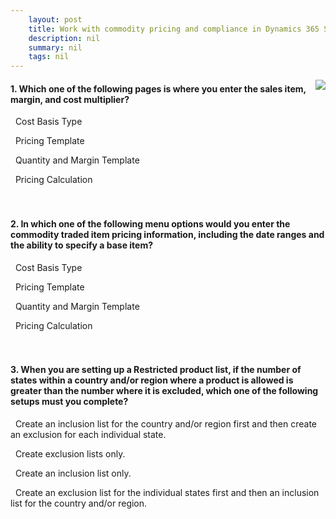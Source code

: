 ```yaml
---
    layout: post
    title: Work with commodity pricing and compliance in Dynamics 365 Supply Chain Management  
    description: nil
    summary: nil
    tags: nil
---
```



 <a target="_blank" href="https://docs.microsoft.com/en-us/learn/modules/work-commodity-pricing-compliance-dyn365-supply-chain-mgmt/7-quiz/"><i class="fas fa-external-link-alt"></i> </a>
 <img align="right" src="https://docs.microsoft.com/en-us/learn/achievements/work-with-commodity-pricing-compliance-in-dyn365-for-finance-ops.svg">
####  1. Which one of the following pages is where you enter the sales item, margin, and cost multiplier?


<i class='far fa-square'></i> &nbsp;&nbsp;Cost Basis Type

<i class='far fa-square'></i> &nbsp;&nbsp;Pricing Template

<i class='fas fa-check-square' style='color: Dodgerblue;'></i> &nbsp;&nbsp;Quantity and Margin Template

<i class='far fa-square'></i> &nbsp;&nbsp;Pricing Calculation
<br />
<br />
<br />

####  2. In which one of the following menu options would you enter the commodity traded item pricing information, including the date ranges and the ability to specify a base item?


<i class='far fa-square'></i> &nbsp;&nbsp;Cost Basis Type

<i class='far fa-square'></i> &nbsp;&nbsp;Pricing Template

<i class='far fa-square'></i> &nbsp;&nbsp;Quantity and Margin Template

<i class='fas fa-check-square' style='color: Dodgerblue;'></i> &nbsp;&nbsp;Pricing Calculation
<br />
<br />
<br />

####  3. When you are setting up a Restricted product list, if the number of states within a country and/or region where a product is allowed is greater than the number where it is excluded, which one of the following setups must you complete?


<i class='fas fa-check-square' style='color: Dodgerblue;'></i> &nbsp;&nbsp;Create an inclusion list for the country and/or region first and then create an exclusion for each individual state.

<i class='far fa-square'></i> &nbsp;&nbsp;Create exclusion lists only.

<i class='far fa-square'></i> &nbsp;&nbsp;Create an inclusion list only.

<i class='far fa-square'></i> &nbsp;&nbsp;Create an exclusion list for the individual states first and then an inclusion list for the country and/or region.
<br />
<br />
<br />
